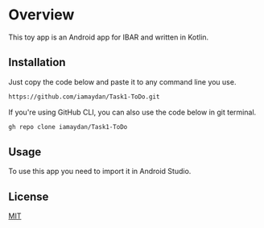 # Overview

This toy app is an Android app for IBAR and written in Kotlin.

## Installation

Just copy the code below and paste it to any command line you use.

```bash
https://github.com/iamaydan/Task1-ToDo.git
```
If you're using GitHub CLI, you can also use the code below in git terminal.

```bash
gh repo clone iamaydan/Task1-ToDo
```
## Usage

To use this app you need to import it in Android Studio.

## License
[MIT](https://choosealicense.com/licenses/mit/)